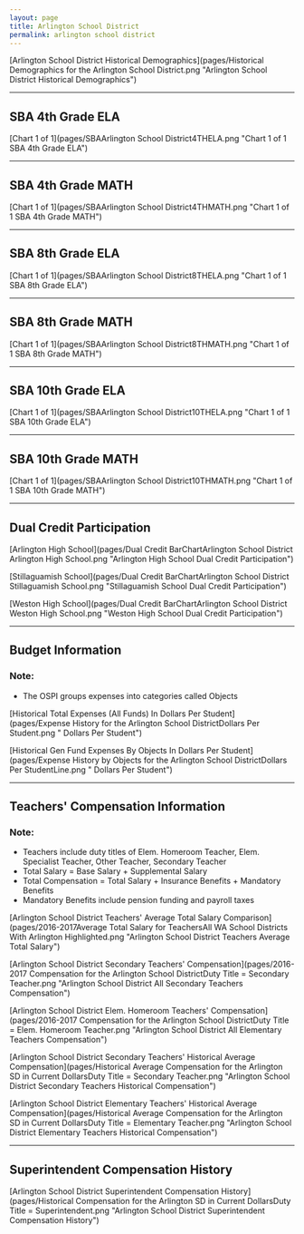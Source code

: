 ```yaml
---
layout: page
title: Arlington School District
permalink: arlington school district
---
```



[Arlington School District Historical Demographics](pages/Historical Demographics for the Arlington School District.png "Arlington School District Historical Demographics")

___

## SBA 4th Grade ELA

[Chart 1 of 1](pages/SBAArlington School District4THELA.png "Chart 1 of 1 SBA 4th Grade ELA")


___

## SBA 4th Grade MATH

[Chart 1 of 1](pages/SBAArlington School District4THMATH.png "Chart 1 of 1 SBA 4th Grade MATH")


___

## SBA 8th Grade ELA

[Chart 1 of 1](pages/SBAArlington School District8THELA.png "Chart 1 of 1 SBA 8th Grade ELA")


___

## SBA 8th Grade MATH

[Chart 1 of 1](pages/SBAArlington School District8THMATH.png "Chart 1 of 1 SBA 8th Grade MATH")


___

## SBA 10th Grade ELA

[Chart 1 of 1](pages/SBAArlington School District10THELA.png "Chart 1 of 1 SBA 10th Grade ELA")


___

## SBA 10th Grade MATH

[Chart 1 of 1](pages/SBAArlington School District10THMATH.png "Chart 1 of 1 SBA 10th Grade MATH")


___

## Dual Credit Participation

[Arlington High School](pages/Dual Credit BarChartArlington School District Arlington High School.png "Arlington High School Dual Credit Participation")

[Stillaguamish School](pages/Dual Credit BarChartArlington School District Stillaguamish School.png "Stillaguamish School Dual Credit Participation")

[Weston High School](pages/Dual Credit BarChartArlington School District Weston High School.png "Weston High School Dual Credit Participation")


___

## Budget Information
### Note:
- The OSPI groups expenses into categories called Objects

[Historical Total Expenses (All Funds) In Dollars Per Student](pages/Expense History for the Arlington School DistrictDollars Per Student.png " Dollars Per Student")

[Historical Gen Fund Expenses By Objects In Dollars Per Student](pages/Expense History by Objects for the Arlington School DistrictDollars Per StudentLine.png " Dollars Per Student")


___

## Teachers' Compensation Information
### Note:
- Teachers include duty titles of Elem. Homeroom Teacher, Elem. Specialist Teacher, Other Teacher, Secondary Teacher
- Total Salary = Base Salary + Supplemental Salary
- Total Compensation = Total Salary + Insurance Benefits + Mandatory Benefits
- Mandatory Benefits include pension funding and payroll taxes

[Arlington School District Teachers' Average Total Salary Comparison](pages/2016-2017Average Total Salary for TeachersAll WA School Districts With Arlington Highlighted.png "Arlington School District Teachers Average Total Salary")

[Arlington School District Secondary Teachers' Compensation](pages/2016-2017 Compensation for the Arlington School DistrictDuty Title = Secondary Teacher.png "Arlington School District All Secondary Teachers Compensation")

[Arlington School District Elem. Homeroom Teachers' Compensation](pages/2016-2017 Compensation for the Arlington School DistrictDuty Title = Elem. Homeroom Teacher.png "Arlington School District All Elementary Teachers Compensation")

[Arlington School District Secondary Teachers' Historical Average Compensation](pages/Historical Average Compensation for the Arlington SD in Current DollarsDuty Title = Secondary Teacher.png "Arlington School District Secondary Teachers Historical Compensation")

[Arlington School District Elementary Teachers' Historical Average Compensation](pages/Historical Average Compensation for the Arlington SD in Current DollarsDuty Title = Elementary Teacher.png "Arlington School District Elementary Teachers Historical Compensation")


___

## Superintendent Compensation History

[Arlington School District Superintendent Compensation History](pages/Historical Compensation for the Arlington SD in Current DollarsDuty Title = Superintendent.png "Arlington School District Superintendent Compensation History")

